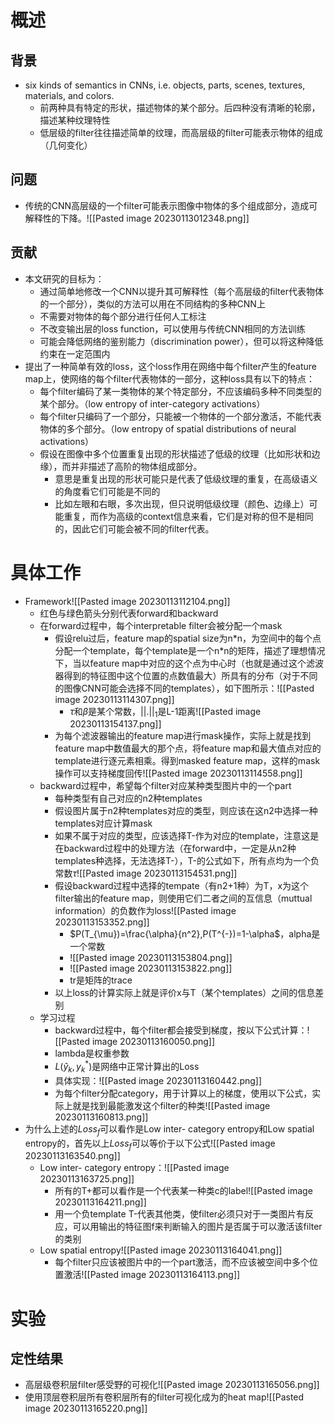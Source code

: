 # 概述
## 背景
- six kinds of semantics in CNNs, i.e. objects, parts, scenes, textures, materials, and colors.
	- 前两种具有特定的形状，描述物体的某个部分。后四种没有清晰的轮廓，描述某种纹理特性
	- 低层级的filter往往描述简单的纹理，而高层级的filter可能表示物体的组成（几何变化）
## 问题
- 传统的CNN高层级的一个filter可能表示图像中物体的多个组成部分，造成可解释性的下降。![[Pasted image 20230113012348.png]]
## 贡献
- 本文研究的目标为：
	- 通过简单地修改一个CNN以提升其可解释性（每个高层级的filter代表物体的一个部分），类似的方法可以用在不同结构的多种CNN上
	- 不需要对物体的每个部分进行任何人工标注
	- 不改变输出层的loss function，可以使用与传统CNN相同的方法训练
	- 可能会降低网络的鉴别能力（discrimination power），但可以将这种降低约束在一定范围内
- 提出了一种简单有效的loss，这个loss作用在网络中每个filter产生的feature map上，使网络的每个filter代表物体的一部分，这种loss具有以下的特点：
	- 每个filter编码了某一类物体的某个特定部分，不应该编码多种不同类型的某个部分。（low entropy of inter-category activations）
	- 每个filter只编码了一个部分，只能被一个物体的一个部分激活，不能代表物体的多个部分。（low entropy of spatial distributions of neural activations）
	- 假设在图像中多个位置重复出现的形状描述了低级的纹理（比如形状和边缘），而并非描述了高阶的物体组成部分。
		- 意思是重复出现的形状可能只是代表了低级纹理的重复，在高级语义的角度看它们可能是不同的
		- 比如左眼和右眼，多次出现，但只说明低级纹理（颜色、边缘上）可能重复，而作为高级的context信息来看，它们是对称的但不是相同的，因此它们可能会被不同的filter代表。
# 具体工作
- Framework![[Pasted image 20230113112104.png]]
	- 红色与绿色箭头分别代表forward和backward
	- 在forward过程中，每个interpretable filter会被分配一个mask
		- 假设relu过后，feature map的spatial size为n\*n，为空间中的每个点分配一个template，每个template是一个n\*n的矩阵，描述了理想情况下，当以feature map中对应的这个点为中心时（也就是通过这个滤波器得到的特征图中这个位置的点数值最大）所具有的分布（对于不同的图像CNN可能会选择不同的templates），如下图所示：![[Pasted image 20230113114307.png]]
			- $\tau$和$\beta$是某个常数，$||.||_1$是L-1距离![[Pasted image 20230113154137.png]]
		- 为每个滤波器输出的feature map进行mask操作，实际上就是找到feature map中数值最大的那个点，将feature map和最大值点对应的template进行逐元素相乘。得到masked feature map，这样的mask操作可以支持梯度回传![[Pasted image 20230113114558.png]]
	- backward过程中，希望每个filter对应某种类型图片中的一个part
		- 每种类型有自己对应的n2种templates
		- 假设图片属于n2种templates对应的类型，则应该在这n2中选择一种templates对应计算mask
		- 如果不属于对应的类型，应该选择T-作为对应的template，注意这是在backward过程中的处理方法（在forward中，一定是从n2种templates种选择，无法选择T-），T-的公式如下，所有点均为一个负常数$\tau$![[Pasted image 20230113154531.png]]
		- 假设backward过程中选择的tempate（有n2+1种）为T，x为这个filter输出的feature map，则使用它们二者之间的互信息（muttual information）的负数作为loss![[Pasted image 20230113153352.png]]
			- $P(T_{\mu})=\frac{\alpha}{n^2},P(T^{-})=1-\alpha$，alpha是一个常数
			- ![[Pasted image 20230113153804.png]]
			- ![[Pasted image 20230113153822.png]]
			- tr是矩阵的trace
		- 以上loss的计算实际上就是评价x与T（某个templates）之间的信息差别
	- 学习过程
		- backward过程中，每个filter都会接受到梯度，按以下公式计算：![[Pasted image 20230113160050.png]]
		- lambda是权重参数
		- $L(\hat{y}_k,y_k^*)$是网络中正常计算出的Loss
		- 具体实现：![[Pasted image 20230113160442.png]]
		- 为每个filter分配category，用于计算以上的梯度，使用以下公式，实际上就是找到最能激发这个filter的种类![[Pasted image 20230113160813.png]]
- 为什么上述的$Loss_f$可以看作是Low inter- category entropy和Low spatial entropy的，首先以上$Loss_f$可以等价于以下公式![[Pasted image 20230113163540.png]]
	- Low inter- category entropy：![[Pasted image 20230113163725.png]]
		- 所有的T+都可以看作是一个代表某一种类c的label![[Pasted image 20230113164211.png]]
		- 用一个负template T-代表其他类，使filter必须只对于一类图片有反应，可以用输出的特征图f来判断输入的图片是否属于可以激活该filter的类别
	- Low spatial entropy![[Pasted image 20230113164041.png]]
		- 每个filter只应该被图片中的一个part激活，而不应该被空间中多个位置激活![[Pasted image 20230113164113.png]]
# 实验
## 定性结果
- 高层级卷积层filter感受野的可视化![[Pasted image 20230113165056.png]]
- 使用顶层卷积层所有卷积层所有的filter可视化成为的heat map![[Pasted image 20230113165220.png]]